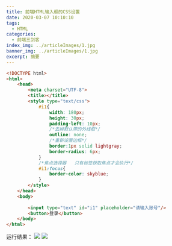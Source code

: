 ```yaml
---
title: 前端HTML输入框的CSS设置
date: 2020-03-07 10:10:10
tags:
  - HTML
categories:
  - 前端三剑客
index_img: ../articleImages/1.jpg
banner_img: ../articleImages/1.jpg
excerpt: 摘要
---
```

<meta name="referrer" content="no-referrer"/>

```html
<!DOCTYPE html>
<html>
	<head>
		<meta charset="UTF-8">
		<title></title>
		<style type="text/css">
			#i1{
				width: 180px;
				height: 30px;
				padding-left: 10px;
				/*去掉默认带的外线框*/
				outline: none;
				/*重新设置边框*/
				border:1px solid lightgray;
				border-radius: 6px;
			}
			/*焦点选择器   只有标签获取焦点才会执行*/
			#i1:focus{
				border-color: skyblue;
			}	
		</style>
	</head>
	<body>
		
		<input type="text" id="i1" placeholder="请输入账号"/>
		<button>登录</button>
	</body>
</html>

```
运行结果：
![](https://img-blog.csdnimg.cn/431f977b09fd46b482b4ae9193fe2228.png)
![](https://img-blog.csdnimg.cn/db06e056fdf34226a7216cdc6d96a38f.png)

